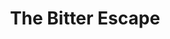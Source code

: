---
title: The Bitter Escape
year: 2007
writer: Robby Valentine
composer: Robby Valentine
about: "An inconspicuous mix of different styles in one song. Indian music inspired rock in the bridges, nu metal verses, 90’s Britpop melody style choruses.
A bad case of falling down in Misanthropolis."
---